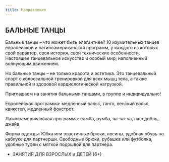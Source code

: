 ```yaml
---
title: Направления
---
```


## БАЛЬНЫЕ ТАНЦЫ

Бальные танцы – что может быть элегантнее? 10 изумительных танцев европейской и латиноамериканской программ, у каждого из которых свой характер, своя история, свои технические особенности. Настоящее танцевальное искусство и особый мир, наполненный волнующим движением. 

Но бальные танцы – не только красота и эстетика. Это танцевальный спорт с колоссальной тренировкой для всех мышц тела, а также правильной и здоровой кардиологической нагрузкой.

Приглашаем на занятия бальными танцами, в группе и индивидуально!

Европейская программа: медленный вальс, танго, венский вальс, квикстеп, медленный фокстрот.

Латиноамериканская программа: самба, румба, ча-ча-ча, пасодобль, джайв.

Форма одежды: Юбка или эластичные брюки, лосины, удобная обувь на каблуке для партнерши. Свободные брюки, рубашка или футболка, удобные туфли с мягкой подошвой для партнера.

* ЗАНЯТИЯ ДЛЯ ВЗРОСЛЫХ и ДЕТЕЙ (6+)
